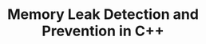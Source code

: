 ---
id: cpp-memory-leak-detection-and-prevention
title: Memory Leak Detection and Prevention in C++
sidebar_label: Memory Leak Detection and Prevention in C++
sidebar_position: 2
tags:
  [
    c++,
    programming,
    c++ memory,
    c++ memory leak detection,
    c++ memory leak prevention
  ]
description: In this tutorial, we'll explore memory leak detection and prevention in C++. We'll cover common causes of memory leaks and techniques to identify and fix them. You'll learn about tools and practices such as using smart pointers, Valgrind, and careful memory management to ensure your programs manage resources efficiently. Understanding memory leak detection and prevention is crucial for writing robust and reliable C++ applications, ensuring optimal performance and stability.
---